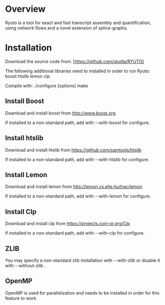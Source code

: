 # Overview
Ryuto is a tool for exact and fast transcript assembly and quantification, using network flows and a novel extension of splice-graphs.


# Installation
Download the source code from:
[https://github.com/studla/RYUTO]

The following additional libraries need to installed in order to run Ryuto:
boost
htslib
lemon
clp

Compile with:
./configure [options]
make

## Install Boost

Download and install boost from http://www.boost.org.

If installed to a non-standard path, add with --with-boost for configure.

## Install htslib

Download and install htslib from https://github.com/samtools/htslib

If installed to a non-standard path, add with --with-htslib for configure.

## Install Lemon

Download and install lemon from http://lemon.cs.elte.hu/trac/lemon

If installed to a non-standard path, add with --with-lemon for configure.

## Install Clp

Download and install clp from https://projects.coin-or.org/Clp

If installed to a non-standard path, add with --with-clp for configure.

## ZLIB

You may specify a non-standard zlib installation with --with-zlib or disable it with --without-zlib .

## OpenMP

OpenMP is used for parallelization and needs to be installed in order for this feature to work.




